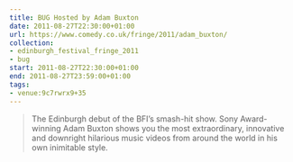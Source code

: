 ```yaml
---
title: BUG Hosted by Adam Buxton
date: 2011-08-27T22:30:00+01:00
url: https://www.comedy.co.uk/fringe/2011/adam_buxton/
collection:
- edinburgh_festival_fringe_2011
- bug
start: 2011-08-27T22:30:00+01:00
end: 2011-08-27T23:59:00+01:00
tags:
- venue:9c7rwrx9+35
---
```

> The Edinburgh debut of the BFI’s smash-hit show. Sony Award-winning Adam Buxton shows you the most extraordinary, innovative and downright hilarious music videos from around the world in his own inimitable style.
